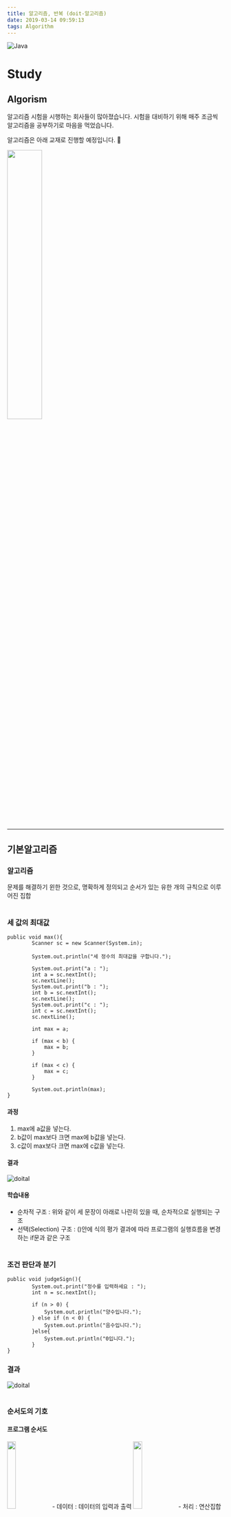 ```yaml
---
title: 알고리즘, 반복 (doit-알고리즘)
date: 2019-03-14 09:59:13
tags: Algorithm
---
```


![Java](/images/algorism_logo.png)
# Study
## Algorism

알고리즘 시험을 시행하는 회사들이 많아졌습니다.
시험을 대비하기 위해 매주 조금씩 알고리즘을 공부하기로 마음을 먹었습니다.

알고리즘은 아래 교재로 진행할 예정입니다. 🙂<br>

<img src="images/doit_algorithm.jpg" width="40%">

***

## 기본알고리즘
### 알고리즘
문제를 해결하기 윈한 것으로, 명확하게 정의되고 순서가 있는 유한 개의 규칙으로 이루어진 집합
<br><br>

### 세 값의 최대값
```
public void max(){
        Scanner sc = new Scanner(System.in);

        System.out.println("세 정수의 최대값을 구합니다.");

        System.out.print("a : ");
        int a = sc.nextInt();
        sc.nextLine();
        System.out.print("b : ");
        int b = sc.nextInt();
        sc.nextLine();
        System.out.print("c : ");
        int c = sc.nextInt();
        sc.nextLine();

        int max = a;

        if (max < b) {
            max = b;
        }

        if (max < c) {
            max = c;
        }

        System.out.println(max);
}
```

#### 과정
1. max에 a값을 넣는다.
2. b값이 max보다 크면 max에 b값을 넣는다.
3. c값이 max보다 크면 max에 c값을 넣는다.

#### 결과
![doital](/images/doital/doital01-01.png)

#### 학습내용
- 순차적 구조 : 위와 같이 세 문장이 아래로 나란히 있을 때, 순차적으로 실행되는 구조
- 선택(Selection) 구조 : ()안에 식의 평가 결과에 따라 프로그램의 실행흐름을 변경하는 if문과 같은 구조
<br><br>

### 조건 판단과 분기
```
public void judgeSign(){
        System.out.print("정수를 입력하세요 : ");
        int n = sc.nextInt();

        if (n > 0) {
            System.out.println("양수입니다.");
        } else if (n < 0) {
            System.out.println("음수입니다.");
        }else{
            System.out.println("0입니다.");
        }
}
```
### 결과
![doital](/images/doital/doital01-02.png)
<br><br>

### 순서도의 기호
#### 프로그램 순서도
<img src="images/doital/doital01-03.png" width="20%">
- 데이터 : 데이터의 입력과 출력

<img src="images/doital/doital01-04.png" width="20%">
- 처리 : 연산집합이나 연산군의 실행

<img src="images/doital/doital01-05.png" width="20%">
- 미리 정의한 처리 : 서브루틴 및 모듈 등 다른곳에서 이미 정의한 하나 이상의 연산 또는 명령어들로 이루어진 처리

<img src="images/doital/doital01-06.png" width="20%">
- 판단 : 하나의 입구와 하나 이상의 출구가 있고, 정의한 조건을 평가하여 하나의 출구를 선택하는 판단기능

<img src="images/doital/doital01-07.png" width="20%">
- 루프 범위 : 루프의 시작과 종료
    - 루프의 이름 사용(시작과 종료에 같은값)
    - 시작 또는 종료 기호에 초깃값, 증갓값, 종룟값 표기
- 선 : 제어의 흐름
    - 흐름의 방향을 분명히 나타내고자 할 때, 화살표를 붙인다. 

<img src="images/doital/doital01-08.png" width="20%">
- 단말 : 외부환경으로 나가거나, 들어오는것을 나타냄
    - ex)프로그램의 시작과 종료
<br><br>

## 반복
### 1부터 n까지 정수의 합 구하기, 양수만 입력하
```
 public void sum(){
        /*무한for문 사용(while(ture)도 마찬가지

        int n;

        for (;;){
            System.out.print("n : ");
            n = sc.nextInt();
            sc.nextLine();

            if(n > 0){
                break;
            }else{
                System.out.println("0보다 큰 숫자를 입력해주세요.");
            }
        }*/


        int n;

        do{
            System.out.print("n : ");
            n = sc.nextInt();
            sc.nextLine();

            if (n <= 0) {
                System.out.println("0보다 큰 숫자를 입력해주세요.");
            }
        }while(n <= 0);


        int sum = 0;

        for (int i = 1; i <= n; i++) {
            sum += i;
        }

        System.out.println(n + "까지 합 : " + sum);
    }
```

#### 결과
![doital](/images/doital/doital01-09.png)
<br><br>
 
### 구조적 프로그래밍
하나의 입구와 하나의 출구를 가진 구성 요소만을 계층적으로 배치하여 프로그래밍을 구성하는 방법
- 구조적 프로그래밍을 3종류의 제어흐름을 사용한다.
    - 순차
    - 선택
    - 반복

#### 논리연산과 드모르간 법칙
- 단푹평가 : 논리 연산의 식 전체를 평가한 결과가 왼쪽 피연산자의 평가 결과만으로 정확해지는 경우, 오른쪽 피연산자의 평가를 수행하지 않는다.
- 드모르간 법칙 : 각 조건을 부정하고 논리곱을 논리합으로, 논리합을 논리곱으로 바꾸고 다시 전체를 부정하면 원래의 값과 같다.
<br><br>

### 다중루프
다중루프 반복안에서 다시 반복되는 등의 경우
#### 곱셉표
```
for (int i = 2; i < 10; i++) {
            for (int j = 1; j <  10; j++) {
                System.out.println(i + " x " + j + " = " + i*j);
            }
}
```
#### 결과
![doital](/images/doital/doital01-10.png)
<br><br>

### 직각 이등변 삼각형 출력
```
 public void triangleLB(){
        int n;
        System.out.println("왼쪽아래가 직각인 직각 삼각형 출력");

        do{
            System.out.print("n : ");
            n = sc.nextInt();
            sc.nextLine();
        }while (n <= 0);

        for (int i = 1; i <= n; i++) {
            for (int j = 1; j <= i; j++) {
                System.out.print("*");
            }
            System.out.println();
        }
}
```

#### 결과
![doital](/images/doital/doital01-11.png)
<br><br>

